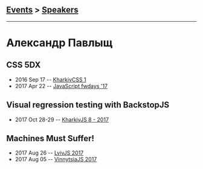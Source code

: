 ## [Events](../README.md) > [Speakers](../speakers.md)
---

# Александр Павлыщ

## CSS 5DX
- 2016 Sep 17 -- [KharkivCSS 1](https://www.youtube.com/watch?v=63NxPTZ0Oxs)    
- 2017 Apr 22 -- [JavaScript fwdays &#39;17](https://frameworksdays.com/event/js-frameworks-day-2017/review/css-5dx)    
## Visual regression testing with BackstopJS
- 2017 Oct 28-29 -- [KharkivJS 8 - 2017](https://www.youtube.com/watch?v=QBNrb3ZAlZo)    
## Machines Must Suffer!
- 2017 Aug 26 -- [LvivJS 2017](https://www.youtube.com/watch?v=sP1A4F9UvAk&list=PLhWWkV_LkwjAmaxtXXwWmiSdHO9MVGLuG&index=11)    
- 2017 Aug 05 -- [VinnytsiaJS 2017](https://www.youtube.com/watch?v=4WLuNX2lPx0)    
